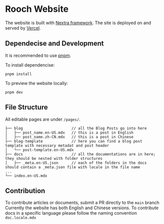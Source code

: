 # Rooch Website

The website is built with [Nextra framework](https://nextra.site/).
The site is deployed on and served by [Vercel](https://vercel.com/).

## Dependecise and Development

It is recommended to use [pnpm](https://pnpm.io/).

To install dependencise:
```
pnpm install
```

To preview the website locally:
```
pnpm dev
```

## File Structure

All editable pages are under `/pages/`.  

```
├── blog                      // all the Blog Posts go into here
│   ├── post_name.en-US.mdx   // this is a post in English
│   ├── post_name.zh-CN.mdx   // this is a post in Chinese
├── blog-template             // here you can find a blog post template with necessary metadat and post header
│   └── post-template.en-US.mdx
├── docs                      // all the documentations are in here; they should be nested with folder structures 
│   ├── _meta.en-US.json      // each of the folders in the docs should contain a _meta.json file with locale in the file name
...
└── index.en-US.mdx           
```

## Contribution

To contribute articles or documents, submit a PR directly to the `main` branch
Currently the website has both English and Chinese versions. 
To contribute docs in a specific language please follow the naming convention `doc.locale.mdx`
